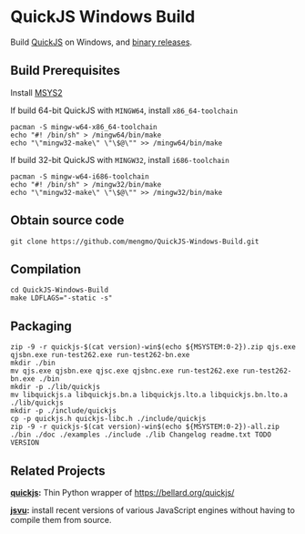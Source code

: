# QuickJS Windows Build
Build [QuickJS](https://bellard.org/quickjs/) on Windows, and [binary releases](https://github.com/mengmo/QuickJS-Windows-Build/releases).

## Build Prerequisites
Install [MSYS2](http://www.msys2.org/)

If build 64-bit QuickJS with `MINGW64`, install `x86_64-toolchain`
```
pacman -S mingw-w64-x86_64-toolchain
echo "#! /bin/sh" > /mingw64/bin/make
echo "\"mingw32-make\" \"\$@\"" >> /mingw64/bin/make
```

If build 32-bit QuickJS with `MINGW32`, install `i686-toolchain`
```
pacman -S mingw-w64-i686-toolchain
echo "#! /bin/sh" > /mingw32/bin/make
echo "\"mingw32-make\" \"\$@\"" >> /mingw32/bin/make
```

## Obtain source code
```
git clone https://github.com/mengmo/QuickJS-Windows-Build.git
```

## Compilation
```
cd QuickJS-Windows-Build
make LDFLAGS="-static -s"
```

## Packaging
```
zip -9 -r quickjs-$(cat version)-win$(echo ${MSYSTEM:0-2}).zip qjs.exe qjsbn.exe run-test262.exe run-test262-bn.exe
mkdir ./bin
mv qjs.exe qjsbn.exe qjsc.exe qjsbnc.exe run-test262.exe run-test262-bn.exe ./bin
mkdir -p ./lib/quickjs
mv libquickjs.a libquickjs.bn.a libquickjs.lto.a libquickjs.bn.lto.a ./lib/quickjs
mkdir -p ./include/quickjs
cp -p quickjs.h quickjs-libc.h ./include/quickjs
zip -9 -r quickjs-$(cat version)-win$(echo ${MSYSTEM:0-2})-all.zip ./bin ./doc ./examples ./include ./lib Changelog readme.txt TODO VERSION
```

## Related Projects
**[quickjs](https://github.com/PetterS/quickjs):** Thin Python wrapper of https://bellard.org/quickjs/

**[jsvu](https://github.com/GoogleChromeLabs/jsvu):** install recent versions of various JavaScript engines without having to compile them from source.